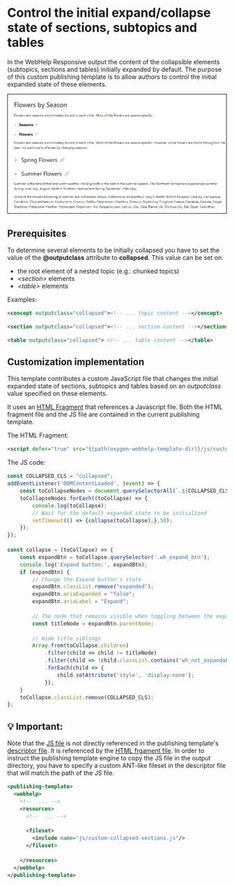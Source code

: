 # Control the initial expand/collapse state  of sections, subtopics and tables

In the WebHelp Responsive output the content of the collapsible elements (subtopics, sections and tables) initially expanded by default.
The purpose of this custom publishing template is to allow authors to control the initial expanded state of these elements.

![Collapsible elements](media/collapsible-elements.png)

## Prerequisites

To determine several elements to be initially collapsed you have to set the value of the **@outputclass** attribute to **collapsed**. This value can be set on: 

- the root element of a nested topic (e.g.: chunked topics)
- *&lt;section>* elements
- *&lt;table>* elements

Examples:
```xml
<concept outputclass="collapsed"><!-- ... topic content --></concept>
```
```xml
<section outputclass="collapsed"><!-- ... section content --></section>
```
```xml
<table outputclass="collapsed"> <!-- ... table content --></table>
```


## Customization implementation
This template contributes a custom JavaScript file that changes the initial expanded state of sections, subtopics and tables based on an _outputclass_ value specified on these elements.

It uses an [HTML Fragment](https://www.oxygenxml.com/doc/ug-webhelp-responsive/topics/wh-add-custom-html.html) that references a Javascript file. Both the HTML fragment file and the JS file are contained in the current publishing template.

The HTML Fragment:
```xml
<script defer="true" src="${path(oxygen-webhelp-template-dir)}/js/custom-collapsed-sections.js"></script>
```
The JS code:
```js
const COLLAPSED_CLS = "collapsed";
addEventListener('DOMContentLoaded', (event) => {
    const toCollapseNodes = document.querySelectorAll(`.${COLLAPSED_CLS}`);
    toCollapseNodes.forEach((toCollapse) => {
        console.log(toCollapse);
        // Wait for the default expanded state to be initialized
        setTimeout(() => {collapse(toCollapse);},50);
    });
});

const collapse = (toCollapse) => {
    const expandBtn = toCollapse.querySelector('.wh_expand_btn');
    console.log('Expand button:', expandBtn);
    if (expandBtn) {
        // Change the Expand button's state
        expandBtn.classList.remove("expanded");
        expandBtn.ariaExpanded = "false";
        expandBtn.ariaLabel = "Expand";

        // The node that remains visible when toggling between the expanded and collapsed states
        const titleNode = expandBtn.parentNode;
        
        // Hide title siblings
        Array.from(toCollapse.children)
            .filter(child => child != titleNode)
            .filter(child => !child.classList.contains('wh_not_expandable'))
            .forEach(child => {
                child.setAttribute('style', 'display:none');
            });
    }
    toCollapse.classList.remove(COLLAPSED_CLS);
};
```
## :bulb: Important:
Note that the [JS file](js/custom-collapsed-sections.js) is not directly referenced in the publishing template's [descriptor file](custom-collapsed-sections.opt). It is referenced by the [HTML frgament file](fragments/script.xml).
In order to instruct the publishing template engine to copy the JS file in the output directory, you have to specify a custom ANT-like fileset in the descriptor file that will match the path of the JS file.

```xml
<publishing-template>
  <webhelp>       
    <!--  ... -->
    <resources>
      <!--  ... -->
      
      <fileset>
        <include name="js/custom-collapsed-sections.js"/>
      </fileset>
    
    </resources>
  </webhelp>
</publishing-template>  
```


